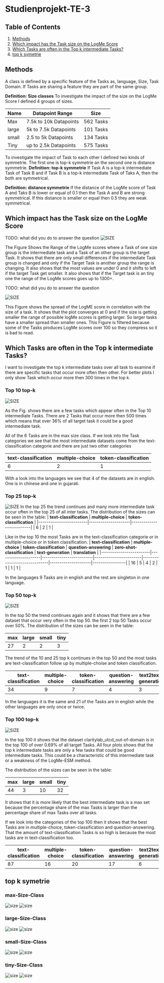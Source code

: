 # Studienprojekt-TE-3

## Table of Contents
1. [Methods](https://github.com/merkdirwas1/Studienprojekt-TE-3/tree/main?tab=readme-ov-file#methods)
2. [Which impact has the Task size on the LogMe Score](https://github.com/merkdirwas1/Studienprojekt-TE-3/tree/main?tab=readme-ov-file#which-impact-has-the-task-size-on-the-logme-score)
3. [Which Tasks are often in the Top k intermediate Tasks?](https://github.com/merkdirwas1/Studienprojekt-TE-3/tree/main?tab=readme-ov-file#which-tasks-are-often-in-the-top-k-intermediate-tasks)
4. [top k symetrie](https://github.com/merkdirwas1/Studienprojekt-TE-3/tree/main?tab=readme-ov-file#top-k-symetrie)

## Methods
A class is defined by a specific feature of the Tasks as, language, Size, Task Domain. If Tasks are sharing a feature they are part of the same group. 

**Definition: Size classes**
To investigate the impact of the size on the LogMe Score I defined 4 groups of sizes. 

| **Name** | **Datapoint Range**    | **Size**  |
|----------|------------------------|-----------|
| Max      | 7.5k to 10k Datapoints | 562 Tasks |
| large    | 5k to 7.5k Datapoints  | 101 Tasks |
| small    | 2.5 to 5k Datapoints   | 134 Tasks |
| Tiny     | up to 2.5k Datapoints  | 575 Tasks |

To investigate the impact of Task to each other I defined two kinds of symmetrie. The first one is top-k symmetrie an the second one is distance symmetrie.
**Definition: top-k symmetrie**
If Task A is a top-k intermediate Task of Task B and if Task B is a top-k intermediate Task of Taks A, then the both are symmetrical.

**Definition: distance symmetrie**
If the distance of the LogMe score of Task A and Taks B is lower or equal of 0.1 then the Task A and B are strong symmetrical. If this distance is smaller or equal then 0.5 they are weak symmetrical.

## Which impact has the Task size on the LogMe Score
TODO: what did you do to answer the question
![SIZE](https://github.com/merkdirwas1/Studienprojekt-TE-3/blob/main/images/newplot(8).png)


The Figure Shows the Range of the LogMe scores where a Task of one size group is the intermediate task and a Task of an other group is the target Task. It shows that there are only small differences if the intermediate Task group is changed and only if the Target Task is another group the range is changing. It also shows that the most values are under 0 and it shifts to left if the target Task get smaller. It also shows that if the Target task is an tiny one the range of the LogMe scores goes up to 1300+.

TODO: what did you do to answer the question


![SIZE](https://github.com/merkdirwas1/Studienprojekt-TE-3/blob/main/images/spread-gr%C3%B6%C3%9Fe.png)

This Figure shows the spread of the LogME score in correlation with the size of a task. It shows that the plot converges at 0 and if the size is getting smaller the range of  possible logMe scores is getting larger. So larger tasks have a smaller spread than smaller ones.  This Figure is filtered because some of the Tasks produces LogMe scores over 100 so they compress so it is bad to read. 

## Which Tasks are often in the Top k intermediate Tasks?
I want to investigate the top k intermediate tasks over all task to examine if there are specific tasks that occur more often then other. For better plots I only show Task which occur more then 300 times in the top k.

### Top 10 top-k

![SIZE](https://github.com/merkdirwas1/Studienprojekt-TE-3/blob/main/images/Top%2010.png)

As the Fig. shows there are a few tasks which appear often in the Top 10 intermediate Tasks. There are 2 Tasks that occur more then 500 times which means that over 36% of all target task it could be a good intermediate task.

All of the 6 Tasks are in the max size class.
If we look into the Task categories we see that the most intermediate datasets come from the text-classification categorie  and there are just two other categories 

| **text-classification** | **multiple-choice** | **token-classification** |
|-------------------------|---------------------|--------------------------|
| 6                       | 2                   | 1                        |

With a look into the languages we see that 4 of the datasets are in english. One is in chinese and one in gujarati.
### Top 25 top-k

![SIZE](https://github.com/merkdirwas1/Studienprojekt-TE-3/blob/main/images/Top%2025.png)
In the top 25 the trend continues and many more intermediate task occur often in the top 25 of all inter tasks. 
The distribution of the sizes can be seen in the table: 
| **text-classification** | **multiple-choice** | **token-classification** |
|-------------------------|---------------------|--------------------------|
| 6                       | 2                   | 1                        |

Like in the top 10 the most Tasks are in the text-classification categorie or in multiple-choice or in token classification.
| **text-classification** | **multiple-choice** | **token-classification** | **question-answering** | **zero-shot-classification** | **text-generation** | **translation** |
|-------------------------|---------------------|--------------------------|------------------------|------------------------------|---------------------|-----------------|
| 16                      | 5                   | 4                        | 2                      | 1                            | 1                   | 1               |

In the languages 9 Tasks are in english and the rest are singleton in one language. 

### Top 50 top-k
![SIZE](https://github.com/merkdirwas1/Studienprojekt-TE-3/blob/main/images/Top%2050.png)

In the top 50 the trend continues again and it shows that there are a few dataset that occur very often in the top 50. the first 2 top 50 Tasks occur over 50%.
The distribution of the sizes can be seen in the table: 

| **max** | **large** | **small** | **tiny** |
|---------|-----------|-----------|----------|
| 27      | 2         | 2         | 3        |

The trend of the 10 and 25 top k continues in the top 50 and the most tasks are text-classification follow up by multiple-choise and token classification.

| text-classification | multiple-choice | token-classification | question-answering | text2text-generation | text-generation | translation | zero-shot-classification | text-retrieval | fill-mask |
|---------------------|-----------------|----------------------|--------------------|----------------------|-----------------|-------------|--------------------------|----------------|-----------|
| 34                  | 9               | 7                    | 4                  | 3                    | 2               | 1           | 1                        | 1              | 1         |

In the languages it is the same and 21 of the Tasks are in english while the other languages are only once or twice. 

### Top 100 top-k

![SIZE](https://github.com/merkdirwas1/Studienprojekt-TE-3/blob/main/images/Top%20100.png)


In the top 100 it shows that the dataset claritylab_utcd_out-of-domain is in the top 100 of over 0.69% of all target Tasks. All four plots shows that the top k intermediate tasks are only a few tasks that could be good intermediate tasks. This could be a characteristic of this intermediate task or a weakness of the LogMe-ESM method.

The distribution of the sizes can be seen in the table: 

| **max** | **large** | **small** | **tiny** |
|---------|-----------|-----------|----------|
| 44      | 3         | 10        | 32       |

It shows that it is more likely that the best intermediate task is a max set because the percentage share of the max Tasks is larger than the percentage share of max Tasks over all tasks.

If we look into the categories of the top 100 then it shows that the best Tasks are in multiple-choice, token-classification and question-answering. That the amount of text-classification Tasks is so high is because the most tasks are in text-classification too. 

| **text-classification** | **multiple-choice** | **token-classification** | **question-answering** | **text2text-generation** | **text-retrieval** | **zero-shot-classification** | **text-generation** | **translation** | **fill-mask** | **sentence-similarity** | **None** |
|-------------------------|---------------------|--------------------------|------------------------|--------------------------|--------------------|------------------------------|---------------------|-----------------|---------------|-------------------------|----------|
| 87                      | 16                  | 20                       | 17                     | 6                        | 5                  | 4                            | 4                   | 2               | 1             | 1                       | 1        |

## top k symetrie

### max-Size-Class
![size](https://github.com/merkdirwas1/Studienprojekt-TE-3/blob/main/images/max%2020.png)
![size](https://github.com/merkdirwas1/Studienprojekt-TE-3/blob/main/images/max%20100.png)
### large-Size-Class
![size](https://github.com/merkdirwas1/Studienprojekt-TE-3/blob/main/images/large%2020.png)
![size](https://github.com/merkdirwas1/Studienprojekt-TE-3/blob/main/images/Large%20100.png)
### small-Size-Class
![size](https://github.com/merkdirwas1/Studienprojekt-TE-3/blob/main/images/small%2020.png)
![size](https://github.com/merkdirwas1/Studienprojekt-TE-3/blob/main/images/small%20100.png)
### tiny-Size-Class
![size](https://github.com/merkdirwas1/Studienprojekt-TE-3/blob/main/images/tiny%2020.png)
![size](https://github.com/merkdirwas1/Studienprojekt-TE-3/blob/main/images/tiny%20100.png)
